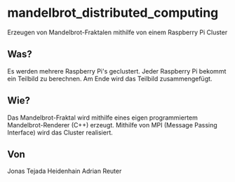 # mandelbrot_distributed_computing
Erzeugen von Mandelbrot-Fraktalen mithilfe von einem Raspberry Pi Cluster

## Was?
Es werden mehrere Raspberry Pi's geclustert. Jeder Raspberry Pi bekommt ein Teilbild zu berechnen.
Am Ende wird das Teilbild zusammengefügt. 

## Wie?
Das Mandelbrot-Fraktal wird mithilfe eines eigen programmiertem Mandelbrot-Renderer (C++) erzeugt. Mithilfe von MPI (Message Passing Interface) wird das Cluster realisiert.

## Von
Jonas Tejada Heidenhain
Adrian Reuter
